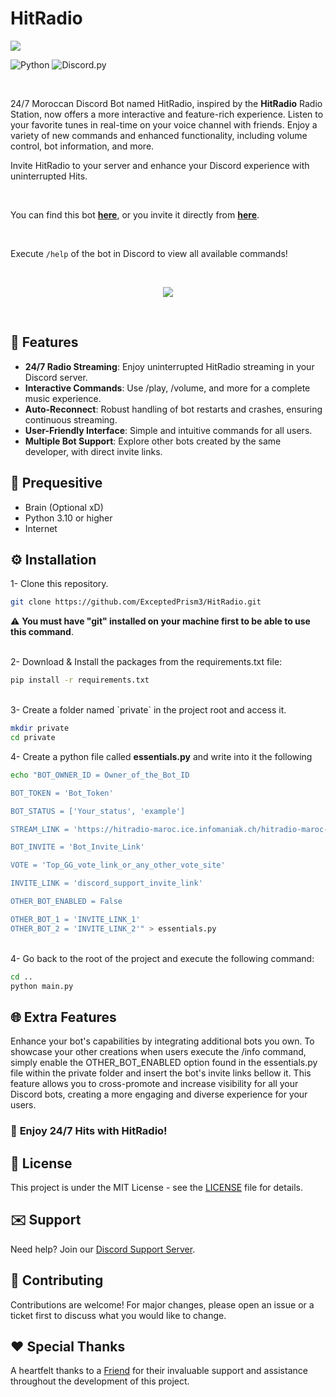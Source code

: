 # HitRadio

<img src="https://cdn.discordapp.com/attachments/947328978857898016/951591067642372176/HitRadioReadMe.gif">

![Python](https://img.shields.io/badge/Python-3.11-purple.svg)
![Discord.py](https://img.shields.io/badge/discord.py-v2.3.2-blue.svg)

<br>

24/7 Moroccan Discord Bot named HitRadio, inspired by the **HitRadio** Radio Station, now offers a more interactive and feature-rich experience. Listen to your favorite tunes in real-time on your voice channel with friends. Enjoy a variety of new commands and enhanced functionality, including volume control, bot information, and more.

Invite HitRadio to your server and enhance your Discord experience with uninterrupted Hits.

<br>

You can find this bot <a href="https://top.gg/bot/1086030727650476153"><b>here</b></a>, or you invite it directly from <a href="https://discord.com/api/oauth2/authorize?client_id=1086030727650476153&permissions=277062450240&scope=bot%20applications.commands"><b>here</b></a>.

<br>

Execute `/help` of the bot in Discord to view all available commands!

<br>

<p align="center">
<img src="https://cdn.discordapp.com/attachments/934424188582780975/1195054451417960588/image.png?ex=65b29830&is=65a02330&hm=ad8a789e3c8dfcb9468023b2c18f8e01da419eedd7fff458fcc8cae217aa0803&"/>
</p>

<br>

## 🌟 Features

- **24/7 Radio Streaming**: Enjoy uninterrupted HitRadio streaming in your Discord server.
- **Interactive Commands**: Use /play, /volume, and more for a complete music experience.
- **Auto-Reconnect**: Robust handling of bot restarts and crashes, ensuring continuous streaming.
- **User-Friendly Interface**: Simple and intuitive commands for all users.
- **Multiple Bot Support**: Explore other bots created by the same developer, with direct invite links.

## 🚀 Prequesitive
- Brain (Optional xD)
- Python 3.10 or higher
- Internet

## ⚙️ Installation

1- Clone this repository.
```bash
git clone https://github.com/ExceptedPrism3/HitRadio.git
```

⚠️ **You must have "git" installed on your machine first to be able to use this command**.

<br>
2- Download & Install the packages from the requirements.txt file:

```bash
pip install -r requirements.txt
```

<br>
3- Create a folder named `private` in the project root and access it.

```bash
mkdir private
cd private
```

4- Create a python file called **essentials.py** and write into it the following

```bash
echo "BOT_OWNER_ID = Owner_of_the_Bot_ID

BOT_TOKEN = 'Bot_Token'

BOT_STATUS = ['Your_status', 'example']

STREAM_LINK = 'https://hitradio-maroc.ice.infomaniak.ch/hitradio-maroc-128.mp3'

BOT_INVITE = 'Bot_Invite_Link'

VOTE = 'Top_GG_vote_link_or_any_other_vote_site'

INVITE_LINK = 'discord_support_invite_link'

OTHER_BOT_ENABLED = False

OTHER_BOT_1 = 'INVITE_LINK_1'
OTHER_BOT_2 = 'INVITE_LINK_2'" > essentials.py
```

<br>
4- Go back to the root of the project and execute the following command:

```bash
cd ..
python main.py
```

## 🌐 Extra Features
Enhance your bot's capabilities by integrating additional bots you own. To showcase your other creations when users
execute the /info command, simply enable the OTHER_BOT_ENABLED option found in the essentials.py file within the private
folder and insert the bot's invite links bellow it. This feature allows you to cross-promote and increase visibility
for all your Discord bots, creating a more engaging and diverse experience for your users.

### 🎉 **Enjoy 24/7 Hits with HitRadio!**

## 📄 License

This project is under the MIT License - see the [LICENSE](LICENSE) file for details.

## ✉️ Support

Need help? Join our [Discord Support Server](https://discord.com/invite/MfR5mcpVfX).
<br>

## 🤝 Contributing
Contributions are welcome! For major changes, please open an issue or a ticket first to discuss what you would like to change.
<br>

## ❤️ Special Thanks
A heartfelt thanks to a [Friend](https://github.com/redmoogle) for their invaluable support and assistance throughout the development of this project.
